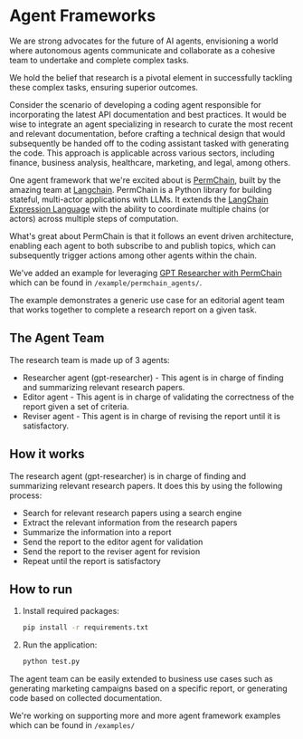# Agent Frameworks

We are strong advocates for the future of AI agents, envisioning a world where autonomous agents communicate and collaborate as a cohesive team to undertake and complete complex tasks.

We hold the belief that research is a pivotal element in successfully tackling these complex tasks, ensuring superior outcomes.

Consider the scenario of developing a coding agent responsible for incorporating the latest API documentation and best practices. It would be wise to integrate an agent specializing in research to curate the most recent and relevant documentation, before crafting a technical design that would subsequently be handed off to the coding assistant tasked with generating the code. This approach is applicable across various sectors, including finance, business analysis, healthcare, marketing, and legal, among others.

One agent framework that we're excited about is [PermChain](https://github.com/langchain-ai/permchain), built by the amazing team at [Langchain](https://www.langchain.com/).
PermChain is a Python library for building stateful, multi-actor applications with LLMs. It extends the [LangChain Expression Language](https://python.langchain.com/docs/expression_language/) with the ability to coordinate multiple chains (or actors) across multiple steps of computation.

What's great about PermChain is that it follows an event driven architecture, enabling each agent to both subscribe to and publish topics, which can subsequently trigger actions among other agents within the chain. 

We've added an example for leveraging [GPT Researcher with PermChain](https://github.com/assafelovic/gpt-researcher/tree/master/examples/permchain_agents) which can be found in `/example/permchain_agents/`.

The example demonstrates a generic use case for an editorial agent team that works together to complete a research report on a given task.

## The Agent Team
The research team is made up of 3 agents:
- Researcher agent (gpt-researcher) - This agent is in charge of finding and summarizing relevant research papers.
- Editor agent - This agent is in charge of validating the correctness of the report given a set of criteria.
- Reviser agent - This agent is in charge of revising the report until it is satisfactory.

## How it works
The research agent (gpt-researcher) is in charge of finding and summarizing relevant research papers. It does this by using the following process:
- Search for relevant research papers using a search engine
- Extract the relevant information from the research papers
- Summarize the information into a report
- Send the report to the editor agent for validation
- Send the report to the reviser agent for revision
- Repeat until the report is satisfactory

## How to run
1. Install required packages:
    ```bash
    pip install -r requirements.txt
    ```
2. Run the application:
    ```bash
    python test.py
    ```
   
The agent team can be easily extended to business use cases such as generating marketing campaigns based on a specific report, or generating code based on collected documentation.

We're working on supporting more and more agent framework examples which can be found in `/examples/`